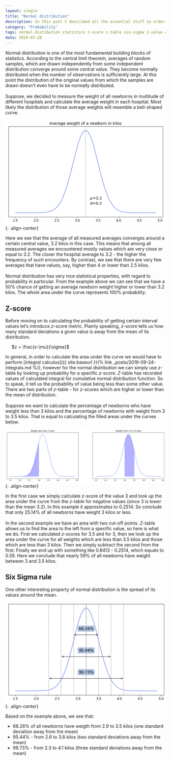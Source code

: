 ```yaml
---
layout: single
title: "Normal distribution"
description: In this post I described all the essential stuff in order to understand normal distribution and how to use it.
category: "Probability"
tags: normal-distibution statistics z-score z-table six-sigma z-value central-limit-theorem
date: 2019-07-28
---
```


Normal distribution is one of the most fundamental building blocks of statistics. According to the central limit theorem, averages of random samples, which are drawn independently from some independent distribution converge around some central value. They become normally distributed when the number of observations is sufficiently large. At this point the distribution of the original values from which the samples are drawn doesn't even have to be normally distributed.<br>
<br>
Suppose, we decided to measure the weight of all newborns in multitude of different hospitals and calculate the average weight in each hospital. Most likely the distribution of those average weights will resemble a bell-shaped curve. 

![](/assets/images/distributions/toy_newborn_weight_distribution.png){: .align-center}

Here we see that the average of all measured averages converges around a certain central value, 3.2 kilos in this case. This means that among all measured averages we encountered mostly values which are very close or equal to 3.2. The closer the hospital average to 3.2 - the higher the frequency of such encounters. By contrast, we see that there are very few averages that have values, say, higher than 4 or lower than 2.5 kilos.<br>
<br>
Normal distribution has very nice statistical properties, with regard to probability in particular. From the example above we can see that  we have a 50% chance of getting an average newborn weight higher or lower than 3.2 kilos. The whole area under the curve represents 100% probability.<br>

## Z-score

Before moving on to calculating the probability of getting certain interval values let’s introduce $z$-score metric. Plainly speaking, $z$-score tells us how many standard deviations a given value is away from the mean of its distribution. 

&nbsp;&nbsp;&nbsp;&nbsp;
$z = \frac{x-\mu}{\sigma}$

In general, in order to calculate the area under the curve we would have to perform [integral calculus]({{ site.baseurl }}{% link _posts/2019-09-24-integrals.md %}), however for the normal distribution we can simply use $z$-table by looking up probability for a specific $z$-score. $Z$-table has recorded values of calculated integral for cumulative normal distribution function. So to speak, it tell us the probability of value being less than some other value. There are two parts of  $z$-table - for $z$-scores which are higher or lower than the mean of distribution.<br>
<br>
Suppose we want to calculate the percentage of newborns who have weight less than 3 kilos and the percentage of newborns with weight from 3 to 3.5 kilos. That is equal to calculating the filled areas under the curves below.

![](/assets/images/distributions/toy_newborn_weight_distribution_area.png){: .align-center}

In the first case we simply calculate $z$-score of the value 3 and look up the area under the curve from the $z$-table for negative values (since 3 is lower than the mean 3.2). In this example it approximates to 0.2514. So conclude that only 25.14% of all newborns have weight 3 kilos or less.<br>
<br>
In the second example we have an area with two cut-off points. $Z$-table allows us to find the area to the left from a specific value, so here is what we do. First we calculated $z$-scores for 3.5 and for 3, then we look up the area under the curve for all weights which are less than 3.5 kilos and those which are less than 3 kilos. Then we simply subtract the second from the first. Finally we end up with something like 0.8413 - 0.2514, which equals to 0.59. Here we conclude that nearly 59% of all newborns have weight between 3 and 3.5 kilos.

## Six Sigma rule

One other interesting property of normal distribution is the spread of its values around the mean.

![](/assets/images/distributions/toy_newborn_6_sigma.png){: .align-center}

Based on the example above, we see that: 
* 68.26% of all newborns have weigth from 2.9 to 3.5 kilos (one standard deviation away from the mean) 
* 95.44% - from 2.6 to 3.8 kilos (two standard deviations away from the mean) 
* 99.73% - from 2.3 to 4.1 kilos (three standard deviations away from the mean) 
